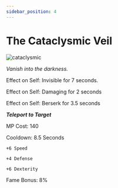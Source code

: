 ```yaml
---
sidebar_position: 4
---
```


# The Cataclysmic Veil

![cataclysmic](https://vwiki.valorserver.com/api/item/picture/the%20cataclysmic%20veil)

<i>Vanish into the darkness.</i>

Effect on Self: Invisible for 7 seconds.

Effect on Self: Damaging for 2 seconds 

Effect on Self: Berserk for 3.5 seconds

***Teleport to Target***

MP Cost: 140 

Cooldown: 8.5 Seconds

    +6 Speed
    
    +4 Defense
    
    +6 Dexterity

Fame Bonus: 8%
